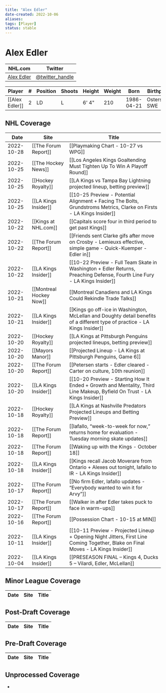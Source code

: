 ```yaml
---
title: "Alex Edler"
date-created: 2022-10-06
aliases: 
tags: [Player]
status: stable
---
```


# Alex Edler

NHL.com | Twitter
-|-
[Alex Edler]() | [@twitter_handle](https://twitter.com/)

Player | \# | Position | Shoots | Height | Weight | Born | Birthplace | Draft 
---|---|---|---|---|---|---|---|---
[[Alex Edler]] | 2 | LD | L| 6' 4" | 210 | 1986-04-21 | Ostersund, SWE


## NHL  Coverage
| Date       | Site                 | Title                                                                                                                             |
| ---------- | -------------------- | --------------------------------------------------------------------------------------------------------------------------------- |
| 2022-10-28 | [[The Forum Report]] | [[Playmaking Chart - 10-27 vs WPG]]                                                          |
| 2022-10-25 | [[The Hockey News]] | [[Los Angeles Kings Goaltending Must Tighten Up To Win A Playoff Round]]                                                                                                    |
| 2022-10-25 | [[Hockey Royalty]] | [[LA Kings vs Tampa Bay Lightning projected lineup, betting preview]]                                                                                                       |
| 2022-10-25 | [[LA Kings Insider]] | [[10-25 Preview - Potential Alignment + Facing The Bolts, Grundstroms Metrics, Clarke on Firsts - LA Kings Insider]]                                                                                                                               |
| 2022-10-22 | [[Kings at NHL.com]] | [[Capitals score four in third period to get past Kings]]                                                                                      |
| 2022-10-22 | [[The Forum Report]] | [[Friends sent Clarke gifs after move on Crosby - Lemieuxs effective, simple game - Quick-Kuemper - Edler in]]                                                                                                                                |
| 2022-10-22 | [[LA Kings Insider]] | [[10-22 Preview - Full Team Skate in Washington + Edler Returns, Preaching Defense, Fourth Line Fury - LA Kings Insider]]                                                                                                                                    |
| 2022-10-21 | [[Montreal Hockey Now]] | [[Montreal Canadiens and LA Kings Could Rekindle Trade Talks]]                                                                                                      |
| 2022-10-21 | [[LA Kings Insider]] | [[Kings go off-ice in Washington, McLellan and Doughty detail benefits of a different type of practice - LA Kings Insider]]       |
| 2022-10-20 | [[Hockey Royalty]]   | [[LA Kings at Pittsburgh Penguins projected lineups, betting preview]]                                                            |
| 2022-10-20 | [[Mayors Manor]]     | [[Projected Lineup - LA Kings at Pittsburgh Penguins, Game 6]]                                                                    |
| 2022-10-20 | [[The Forum Report]] | [[Petersen starts - Edler cleared - Carter on culture, 10th reunion]]                                                             |
| 2022-10-20 | [[LA Kings Insider]] | [[10-20 Preview - Starting How It Ended + Growth and Mentality, Third Line Makeup, Byfield On Trust - LA Kings Insider]]          |
| 2022-10-18 | [[Hockey Royalty]]   | [[LA Kings at Nashville Predators Projected Lineups and Betting Preview]]                                                         |
| 2022-10-18 | [[The Forum Report]] | [[Iafallo, “week-to-week for now,” returns home for evaluation -  Tuesday morning skate updates]]                                 |
| 2022-10-18 | [[The Forum Report]] | [[Waking up with the Kings - October 18]]                                                                                         |
| 2022-10-18 | [[LA Kings Insider]] | [[Kings recall Jacob Moverare from Ontario + Alexes out tonight, Iafallo to IR - LA Kings Insider]]                               |
| 2022-10-17 | [[The Forum Report]] | [[No firm Edler, Iafallo updates - “Everybody wanted to win it for Arvy”]]                                                        |
| 2022-10-17 | [[The Forum Report]] | [[Walker in after Edler takes puck to face in warm-ups]]                                                                          |
| 2022-10-16 | [[The Forum Report]] | [[Possession Chart - 10-15 at MIN]]                                                                                               |
| 2022-10-11 | [[LA Kings Insider]] | [[10-11 Preview - Projected Lineup + Opening Night Jitters, First Line Coming Together, Blake on Final Moves - LA Kings Insider]] |
| 2022-10-04 | [[LA Kings Insider]] | [[PRESEASON FINAL – Kings 4, Ducks 5 – Vilardi, Edler, McLellan]]                                                                 |



## Minor League Coverage
Date | Site |  Title
---|---|---



## Post-Draft Coverage
Date | Site |  Title
---|---|---



## Pre-Draft Coverage
Date | Site |  Title
---|---|---


## Unprocessed Coverage
- 
